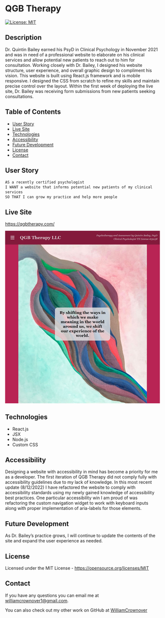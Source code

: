 # QGB Therapy

[![License: MIT](https://img.shields.io/badge/License-MIT-yellow.svg)](https://opensource.org/licenses/MIT)

## Description

Dr. Quintin Bailey earned his PsyD in Clinical Psychology in November 2021 and was in need of a professional website to elaborate on his clinical services and allow potential new patients to reach out to him for consultation. Working closely with Dr. Bailey, I designed his website structure, user experience, and overall graphic design to compliment his vision. This website is built using React.js framework and is mobile responsive. I designed the CSS from scratch to refine my skills and maintain precise control over the layout. Within the first week of deploying the live site, Dr. Bailey was receiving form submissions from new patients seeking consultations.

## Table of Contents

- [User Story](#user-story)
- [Live Site](#live-site)
- [Technologies](#technologies)
- [Accessibility](#accessibility)
- [Future Development](#future-development)
- [License](#license)
- [Contact](#contact)

## User Story
```
AS a recently certified psychologist
I WANT a website that informs potential new patients of my clinical services
SO THAT I can grow my practice and help more people
```

## Live Site

https://qgbtherapy.com/

<img src="./assets/screenshot.jpg" width="1200" alt="qgbtherapy homepage"/>

## Technologies

- React.js
- JSX
- Node.js
- Custom CSS

## Accessibility

Designing a website with accessibility in mind has become a priority for me as a developer. The first iteration of QGB Therapy did not comply fully with accessibility guidelines due to my lack of knowledge. In this most recent update (8/12/2022) I have refactored the website to comply with accessibility standards using my newly gained knowledge of accessibility best practices. One particular accessibility win I am proud of was refactoring the custom navigation widget to work with keyboard inputs along with proper implementation of aria-labels for those elements.

## Future Development

As Dr. Bailey’s practice grows, I will continue to update the contents of the site and expand the user experience as needed.

## License

Licensed under the MIT License - https://opensource.org/licenses/MIT

## Contact

If you have any questions you can email me at williamcrownover1@gmail.com.

You can also check out my other work on GitHub at [WilliamCrownover](https://github.com/WilliamCrownover)